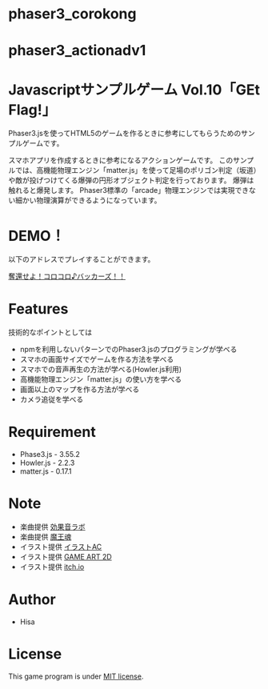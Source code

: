 # phaser3_corokong

# phaser3_actionadv1
# Javascriptサンプルゲーム Vol.10「GEt Flag!」
 
Phaser3.jsを使ってHTML5のゲームを作るときに参考にしてもらうためのサンプルゲームです。

スマホアプリを作成するときに参考になるアクションゲームです。
このサンプルでは、高機能物理エンジン「matter.js」を使って足場のポリゴン判定（坂道）
や敵が投げつけてくる爆弾の円形オブジェクト判定を行っております。
爆弾は触れると爆発します。
Phaser3標準の「arcade」物理エンジンでは実現できない細かい物理演算ができるようになっています。

# DEMO！
 
以下のアドレスでプレイすることができます。

[奪還せよ！コロコロ♪バッカーズ！！](https://tinycore-hisanori.github.io/phaser3_corokong/)

 
# Features
 
技術的なポイントとしては

* npmを利用しないパターンでのPhaser3.jsのプログラミングが学べる
* スマホの画面サイズでゲームを作る方法を学べる
* スマホでの音声再生の方法が学べる(Howler.js利用)
* 高機能物理エンジン「matter.js」の使い方を学べる
* 画面以上のマップを作る方法が学べる
* カメラ追従を学べる

# Requirement
 
* Phase3.js      - 3.55.2
* Howler.js      - 2.2.3
* matter.js      - 0.17.1
 
# Note

 * 楽曲提供 [効果音ラボ](https://soundeffect-lab.info/sound/anime/)
 * 楽曲提供 [魔王魂](https://maou.audio/)
 * イラスト提供 [イラストAC](https://www.ac-illust.com/)
 * イラスト提供 [GAME ART 2D](https://www.gameart2d.com/freebies.html)
 * イラスト提供 [itch.io](https://itch.io/game-assets/top-sellers/free)

 
# Author
 
* Hisa
 
# License
 
This game program is under [MIT license](https://en.wikipedia.org/wiki/MIT_License).